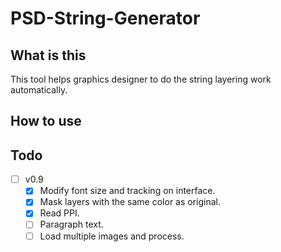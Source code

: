 # PSD-String-Generator
## What is this
This tool helps graphics designer to do the string layering work automatically.

## How to use

## Todo
- [ ] v0.9
  - [x] Modify font size and tracking on interface.
  - [x] Mask layers with the same color as original. 
  - [x] Read PPI.
  - [ ] Paragraph text.
  - [ ] Load multiple images and process.
